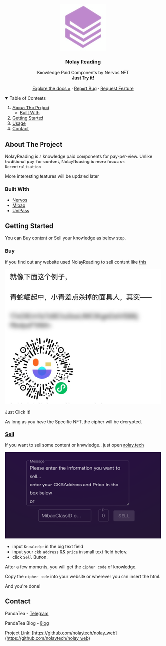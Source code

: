 <!-- PROJECT LOGO -->
<br />
<p align="center">
  <a href="https://github.com/nolaytech/nolay_web">
    <img src="images/logo.png" alt="Logo" width="150" height="150">
  </a>

  <h3 align="center">Nolay Reading</h3>

  <p align="center">
    Knowledge Paid Components by Nervos NFT
    <br />
    <a href="http://101.200.91.26"><strong>Just Try it!</strong></a>
    <br />
    <br />
    <a href="https://github.com/nolaytech/nolay_web">Explore the docs »</a>
    ·
    <a href="https://github.com/nolaytech/nolay_web/issues">Report Bug</a>
    ·
    <a href="https://github.com/nolaytech/nolay_web/issues">Request Feature</a>
  </p>
</p>

<!-- TABLE OF CONTENTS -->
<details open="open">
  <summary>Table of Contents</summary>
  <ol>
    <li>
      <a href="#about-the-project">About The Project</a>
      <ul>
        <li><a href="#built-with">Built With</a></li>
      </ul>
    </li>
    <li>
      <a href="#getting-started">Getting Started</a>
    </li>
    <li><a href="#usage">Usage</a></li>
    <li><a href="#contact">Contact</a></li>
  </ol>
</details>

<!-- ABOUT THE PROJECT -->

## About The Project

NolayReading is a knowledge paid components for pay-per-view.
Unlike traditional pay-for-content, NolayReading is more focus on `Decentralisation`.

More interesting features will be updated later

### Built With

- [Nervos](https://www.nervos.org/)
- [Mibao](https://mibao.net/)
- [UniPass](https://unipass.xyz/)

<!-- GETTING STARTED -->

## Getting Started

You can Buy content or Sell your knowledge as below step.

### Buy

if you find out any website used NolayReading to sell content like [this](https://pandatea.life/post/nolayreading-xiao-ji-hua)

[![Product Name Screen Shot][product-screenshot]](https://pandatea.life/post/nolayreading-xiao-ji-hua)

Just Click It!

As long as you have the Specific NFT, the cipher will be decrypted.

### [Sell](http://101.200.91.26)

If you want to sell some content or knowledge..
just open [nolay.tech](http://101.200.91.26)

![](./images/screenshot_web.png)

- input `Knowledge` in the big text field
- input your `ckb address` && `price` in small text field below.
- click `Sell` Button.

After a few moments, you will get the `cipher code` of knowledge.

Copy the `cipher code` into your website
or wherever you can insert the html.

And you're done!

<!-- CONTACT -->

## Contact

PandaTea - [Telegram](https://t.me/NvRVDGzkRJJn)

PandaTea Blog - [Blog](https://pandatea.life)

Project Link: [https://github.com/nolaytech/nolay_web](https://github.com/nolaytech/nolay_web)

<!-- MARKDOWN LINKS & IMAGES -->
<!-- https://www.markdownguide.org/basic-syntax/#reference-style-links -->

[contributors-shield]: https://img.shields.io/github/contributors/othneildrew/Best-README-Template.svg?style=for-the-badge
[contributors-url]: https://github.com/nolaytech/nolay_web/graphs/contributors
[forks-shield]: https://img.shields.io/github/forks/othneildrew/Best-README-Template.svg?style=for-the-badge
[stars-shield]: https://img.shields.io/github/stars/othneildrew/Best-README-Template.svg?style=for-the-badge
[stars-url]: https://github.com/nolaytech/nolay_web/stargazers
[issues-shield]: https://img.shields.io/github/issues/othneildrew/Best-README-Template.svg?style=for-the-badge
[issues-url]: https://github.com/nolaytech/nolay_web/issues
[license-shield]: https://img.shields.io/github/license/othneildrew/Best-README-Template.svg?style=for-the-badge
[license-url]: https://github.com/othneildrew/Best-README-Template/blob/master/LICENSE.txt
[linkedin-shield]: https://img.shields.io/badge/-LinkedIn-black.svg?style=for-the-badge&logo=linkedin&colorB=555
[linkedin-url]: https://linkedin.com/in/othneildrew
[product-screenshot]: images/screenshot.jpeg